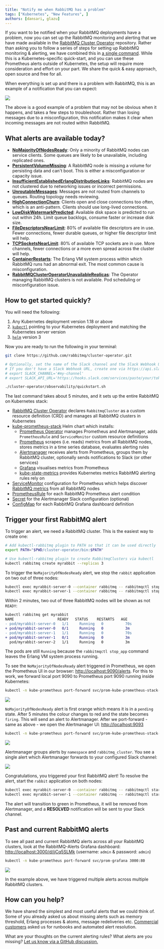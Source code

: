 ```yaml
---
title: "Notify me when RabbitMQ has a problem"
tags: ["Kubernetes", "New Features", ]
authors: [dansari, glazu]
---
```


If you want to be notified when your RabbitMQ deployments have a problem, now you can set up the RabbitMQ monitoring and alerting that we have made available in the [RabbitMQ Cluster Operator](https://github.com/rabbitmq/cluster-operator/tree/v1.7.0/observability) repository.
Rather than asking you to follow a series of steps for setting up RabbitMQ monitoring & alerting, we have combined this in [a single command](https://github.com/rabbitmq/cluster-operator/blob/v1.7.0/observability/quickstart.sh).
While this is a Kubernetes-specific quick-start, and you can use these Prometheus alerts outside of Kubernetes, the setup will require more consideration and effort on your part.
We share the quick & easy approach, open source and free for all.

<!-- truncate -->

When everything is set up and there is a problem with RabbitMQ, this is an example of a notification that you can expect:

![](slack-unroutable-messages.png)

The above is a good example of a problem that may not be obvious when it happens, and takes a few steps to troubleshoot.
Rather than losing messages due to a misconfiguration, this notification makes it clear when incoming messages are not routed within RabbitMQ.



## What alerts are available today?

* **[NoMajorityOfNodesReady](https://github.com/rabbitmq/cluster-operator/blob/v1.7.0/observability/prometheus/rules/rabbitmq/no-majority-of-nodes-ready.yml)**: Only a minority of RabbitMQ nodes can service clients. Some queues are likely to be unavailable, including replicated ones.
* **[PersistentVolumeMissing](https://github.com/rabbitmq/cluster-operator/blob/v1.7.0/observability/prometheus/rules/rabbitmq/persistent-volume-missing.yml)**: A RabbitMQ node is missing a volume for persisting data and can't boot. This is either a misconfiguration or capacity issue.
* **[InsufficientEstablishedErlangDistributionLinks](https://github.com/rabbitmq/cluster-operator/blob/v1.7.0/observability/prometheus/rules/rabbitmq/insufficient-established-erlang-distribution-links.yml)**: RabbitMQ nodes are not clustered due to networking issues or incorrect permissions.
* **[UnroutableMessages](https://github.com/rabbitmq/cluster-operator/blob/v1.7.0/observability/prometheus/rules/rabbitmq/unroutable-messages.yml)**: Messages are not routed from channels to queues. Routing topology needs reviewing.
* **[HighConnectionChurn](https://github.com/rabbitmq/cluster-operator/blob/v1.7.0/observability/prometheus/rules/rabbitmq/high-connection-churn.yml)**: Clients open and close connections too often, which is an anti-pattern. Clients should use long-lived connections.
* **[LowDiskWatermarkPredicted](https://github.com/rabbitmq/cluster-operator/blob/v1.7.0/observability/prometheus/rules/rabbitmq/low-disk-watermark-predicted.yml)**: Available disk space is predicted to run out within 24h. Limit queue backlogs, consume faster or increase disk size.
* **[FileDescriptorsNearLimit](https://github.com/rabbitmq/cluster-operator/blob/v1.7.0/observability/prometheus/rules/rabbitmq/file-descriptors-near-limit.yml)**: 80% of available file descriptors are in use. Fewer connections, fewer durable queues, or higher file descriptor limit will help.
* **[TCPSocketsNearLimit](https://github.com/rabbitmq/cluster-operator/blob/v1.7.0/observability/prometheus/rules/rabbitmq/tcp-sockets-near-limit.yml)**: 80% of available TCP sockets are in use. More channels, fewer connections or a more even spread across the cluster will help.
* **[ContainerRestarts](https://github.com/rabbitmq/cluster-operator/blob/v1.7.0/observability/prometheus/rules/rabbitmq/container-restarts.yml)**: The Erlang VM system process within which RabbitMQ runs had an abnormal exit. The most common cause is misconfiguration.
* **[RabbitMQClusterOperatorUnavailableReplicas](https://github.com/rabbitmq/cluster-operator/blob/v1.7.0/observability/prometheus/rules/rabbitmq-cluster-operator/unavailable-replicas.yml)**: The Operator managing RabbitMQ clusters is not available. Pod scheduling or misconfiguration issue.



## How to get started quickly?

You will need the following:

1. Any Kubernetes deployment version 1.18 or above
1. [`kubectl`](//kubernetes.io/docs/tasks/tools/) pointing to your Kubernetes deployment and matching the Kubernetes server version
1. [`helm`](//helm.sh/docs/intro/install/) version 3

Now you are ready to run the following in your terminal:

```bash
git clone https://github.com/rabbitmq/cluster-operator.git

# Optionally, set the name of the Slack channel and the Slack Webhook URL
# If you don't have a Slack Webhook URL, create one via https://api.slack.com/messaging/webhooks
# export SLACK_CHANNEL='#my-channel'
# export SLACK_API_URL='https://hooks.slack.com/services/paste/your/token'

./cluster-operator/observability/quickstart.sh
```

The last command takes about 5 minutes, and it sets up the entire RabbitMQ on Kubernetes stack:

* [RabbitMQ Cluster Operator](https://github.com/rabbitmq/cluster-operator) declares `RabbitmqCluster` as a custom resource definition (CRD) and manages all RabbitMQ clusters in Kubernetes
* [kube-prometheus-stack](https://github.com/prometheus-community/helm-charts/tree/main/charts/kube-prometheus-stack) Helm chart which installs:
  * [Prometheus Operator](https://github.com/prometheus-operator/prometheus-operator) manages Prometheus and Alertmanager, adds `PrometheusRule` and `ServiceMonitor` custom resource definitions
  * [Prometheus](https://github.com/prometheus/prometheus) scrapes (i.e. reads) metrics from all RabbitMQ nodes, stores metrics in a time series database, evaluates alerting rules
  * [Alertmanager](https://github.com/prometheus/alertmanager) receives alerts from Prometheus, groups them by RabbitMQ cluster, optionally sends notifications to Slack (or other services)
  * [Grafana](https://github.com/grafana/grafana) visualises metrics from Prometheus
  * [kube-state-metrics](https://github.com/kubernetes/kube-state-metrics) provides Kubernetes metrics RabbitMQ alerting rules rely on
* [ServiceMonitor](https://github.com/rabbitmq/cluster-operator/blob/v1.7.0/observability/prometheus/monitors/rabbitmq-servicemonitor.yml) configuration for Prometheus which helps discover [RabbitMQ metrics](https://github.com/rabbitmq/rabbitmq-server/blob/master/deps/rabbitmq_prometheus/metrics.md) from all RabbitMQ nodes
* [PrometheusRule](https://github.com/rabbitmq/cluster-operator/tree/v1.7.0/observability/prometheus/rules) for each RabbitMQ Prometheus alert condition
* [Secret](https://github.com/rabbitmq/cluster-operator/tree/v1.7.0/observability/prometheus/alertmanager) for the Alertmanager Slack configuration (optional)
* [ConfigMap](https://github.com/rabbitmq/cluster-operator/tree/v1.7.0/observability/grafana/dashboards) for each RabbitMQ Grafana dashboard definition



## Trigger your first RabbitMQ alert

To trigger an alert, we need a RabbitMQ cluster. This is the easiest way to create one:

```bash
# Add kubectl-rabbitmq plugin to PATH so that it can be used directly
export PATH="$PWD/cluster-operator/bin:$PATH"

# Use kubectl-rabbitmq plugin to create RabbitmqClusters via kubectl
kubectl rabbitmq create myrabbit --replicas 3
```

To trigger the `NoMajorityOfNodesReady` alert, we stop the `rabbit` application on two out of three nodes:
```bash
kubectl exec myrabbit-server-0 --container rabbitmq -- rabbitmqctl stop_app
kubectl exec myrabbit-server-1 --container rabbitmq -- rabbitmqctl stop_app
```

Within 2 minutes, two out of three RabbitMQ nodes will be shown as not `READY`:
```diff
kubectl rabbitmq get myrabbit
NAME                    READY   STATUS    RESTARTS   AGE
- pod/myrabbit-server-0   1/1     Running   0          70s
+ pod/myrabbit-server-0   0/1     Running   0          3m
- pod/myrabbit-server-1   1/1     Running   0          70s
+ pod/myrabbit-server-1   0/1     Running   0          3m
  pod/myrabbit-server-2   1/1     Running   0          3m
```

The pods are still `Running` because the `rabbitmqctl stop_app` command leaves the Erlang VM system process running.

To see the `NoMajorityOfNodesReady` alert triggered in Prometheus, we open the Prometheus UI in our browser: [http://localhost:9090/alerts](http://localhost:9090/alerts).
For this to work, we forward local port 9090 to Prometheus port 9090 running inside Kubernetes:

```bash
kubectl -n kube-prometheus port-forward svc/prom-kube-prometheus-stack-prometheus 9090
```
![](prometheus-alerts.png)

`NoMajorityOfNodesReady` alert is first orange which means it is in a `pending` state.
After 5 minutes the colour changes to red and the state becomes `firing`.
This will send an alert to Alertmanager.
After we port-forward - same as above - we open the Alertmanager UI: [http://localhost:9093](http://localhost:9093)

```bash
kubectl -n kube-prometheus port-forward svc/prom-kube-prometheus-stack-alertmanager 9093
```
![](alertmanager.png)

Alertmanager groups alerts by `namespace` and `rabbitmq_cluster`.
You see a single alert which Alertmanager forwards to your configured Slack channel:

![](slack-no-majority-of-nodes-ready.png)

Congratulations, you triggered your first RabbitMQ alert! To resolve the alert, start the `rabbit` application on both nodes:

```bash
kubectl exec myrabbit-server-0 --container rabbitmq -- rabbitmqctl start_app
kubectl exec myrabbit-server-1 --container rabbitmq -- rabbitmqctl start_app
```

The alert will transition to green in Prometheus, it will be removed from Alertmanager, and a **RESOLVED** notification will be sent to your Slack channel.



## Past and current RabbitMQ alerts

To see all past and current RabbitMQ alerts across all your RabbitMQ clusters, look at the RabbitMQ-Alerts Grafana dashboard: [http://localhost:3000/d/jjCq5SLMk](http://localhost:3000/d/jjCq5SLMk) (username: `admin` & password: `admin`)

```bash
kubectl -n kube-prometheus port-forward svc/prom-grafana 3000:80
```
![](rabbitmq-alerts-dashboard.png)

In the example above, we have triggered multiple alerts across multiple RabbitMQ clusters.



## How can you help?

We have shared the simplest and most useful alerts that we could think of.
Some of you already asked us about missing alerts such as memory threshold, Erlang processes & atoms, message redeliveries etc.
[Commercial customers](https://tanzu.vmware.com/rabbitmq) asked us for runbooks and automated alert resolution.

What are your thoughts on the current alerting rules? What alerts are you missing?
[Let us know via a GitHub discussion.](https://github.com/rabbitmq/cluster-operator/discussions)
